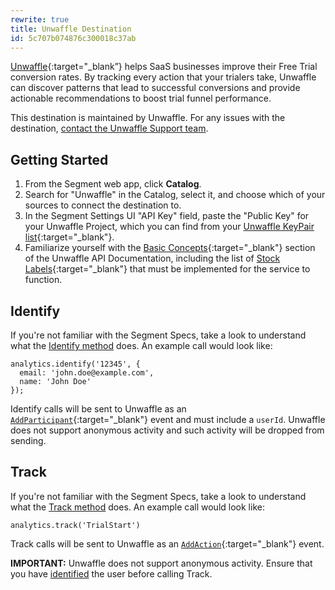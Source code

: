 ```yaml
---
rewrite: true
title: Unwaffle Destination
id: 5c707b074876c300018c37ab
---
```

[Unwaffle](https://unwaffle.com/?utm_source=segmentio&utm_medium=docs&utm_campaign=partners){:target="_blank”} helps SaaS businesses improve their Free Trial conversion rates. By tracking every action that your trialers take, Unwaffle can discover patterns that lead to successful conversions and provide actionable recommendations to boost trial funnel performance.

This destination is maintained by Unwaffle. For any issues with the destination, [contact the Unwaffle Support team](mailto:info@unwaffle.com).


## Getting Started



1. From the Segment web app, click **Catalog**.
2. Search for "Unwaffle" in the Catalog, select it, and choose which of your sources to connect the destination to.
3. In the Segment Settings UI "API Key" field, paste the "Public Key" for your Unwaffle Project, which you can find from your [Unwaffle KeyPair list](https://unwaffle.com/Setup/KeyPairManage.aspx){:target="_blank"}.
4. Familiarize yourself with the [Basic Concepts](https://unwaffle.com/api/docs/#basic-concepts){:target="_blank"} section of the Unwaffle API Documentation, including the list of [Stock Labels](https://unwaffle.com/api/docs/#stock-labels){:target="_blank"} that must be implemented for the service to function.


## Identify

If you're not familiar with the Segment Specs, take a look to understand what the [Identify method](/docs/connections/spec/identify/) does. An example call would look like:

```
analytics.identify('12345', {
  email: 'john.doe@example.com',
  name: 'John Doe'
});
```

Identify calls will be sent to Unwaffle as an [`AddParticipant`](https://unwaffle.com/api/docs/#addparticipant){:target="_blank"} event and must include a `userId`. Unwaffle does not support anonymous activity and such activity will be dropped from sending.


## Track

If you're not familiar with the Segment Specs, take a look to understand what the [Track method](/docs/connections/spec/track/) does. An example call would look like:

```
analytics.track('TrialStart')
```

Track calls will be sent to Unwaffle as an [`AddAction`](https://unwaffle.com/api/docs/#addaction){:target="_blank"}  event.

**IMPORTANT:** Unwaffle does not support anonymous activity. Ensure that you have [identified](/docs/connections/destinations/catalog/unwaffle/#identify) the user before calling Track.

